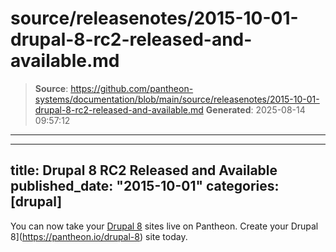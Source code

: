 # source/releasenotes/2015-10-01-drupal-8-rc2-released-and-available.md

> **Source**: https://github.com/pantheon-systems/documentation/blob/main/source/releasenotes/2015-10-01-drupal-8-rc2-released-and-available.md
> **Generated**: 2025-08-14 09:57:12

---

---
title: Drupal 8 RC2 Released and Available
published_date: "2015-10-01"
categories: [drupal]
---
You can now take your [Drupal 8](https://pantheon.io/blog/drupal-8-support-pantheon) sites live on Pantheon. Create your Drupal 8](https://pantheon.io/drupal-8) site today.
